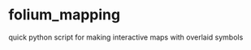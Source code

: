 folium_mapping
==============

quick python script for making interactive maps with overlaid symbols

